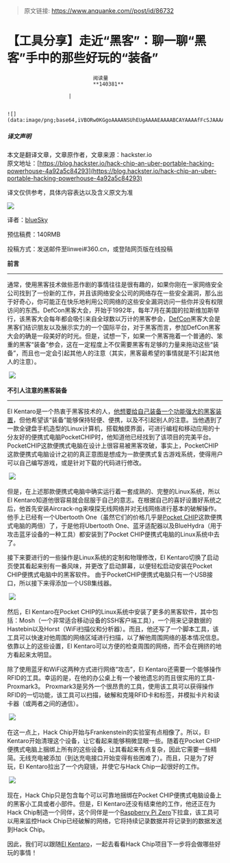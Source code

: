 > 原文链接: https://www.anquanke.com//post/id/86732 


# 【工具分享】走近“黑客”：聊一聊“黑客”手中的那些好玩的“装备”


                                阅读量   
                                **140381**
                            
                        |
                        
                                                                                                                                    ![](data:image/png;base64,iVBORw0KGgoAAAANSUhEUgAAAAEAAAABCAYAAAAfFcSJAAAAAXNSR0IArs4c6QAAAARnQU1BAACxjwv8YQUAAAAJcEhZcwAADsQAAA7EAZUrDhsAAAANSURBVBhXYzh8+PB/AAffA0nNPuCLAAAAAElFTkSuQmCC)
                                                                                            



##### 译文声明

本文是翻译文章，文章原作者，文章来源：hackster.io
                                <br>原文地址：[https://blog.hackster.io/hack-chip-an-uber-portable-hacking-powerhouse-4a92a5c84293](https://blog.hackster.io/hack-chip-an-uber-portable-hacking-powerhouse-4a92a5c84293)

译文仅供参考，具体内容表达以及含义原文为准

[![](https://p3.ssl.qhimg.com/t010e25de469693f073.png)](https://p3.ssl.qhimg.com/t010e25de469693f073.png)

译者：[blueSky](http://bobao.360.cn/member/contribute?uid=1233662000)

预估稿费：140RMB

投稿方式：发送邮件至linwei#360.cn，或登陆网页版在线投稿



**前言**

****

通常，使用黑客技术做些恶作剧的事情往往是很有趣的，如果你刚在一家网络安全公司找到了一份新的工作，并且该网络安全公司的网络存在一些安全漏洞，那么出于好奇心，你可能正在快乐地利用公司网络的这些安全漏洞访问一些你并没有权限访问的东西。DefCon黑客大会，开始于1992年，每年7月在美国的拉斯维加斯举行，该黑客大会每年都会吸引来自全球数以万计的黑客参会，[DefCon](https://www.defcon.org/)黑客大会是黑客们结识朋友以及展示实力的一个国际平台，对于黑客而言，参加DefCon黑客大会的确是一段美好的时光。但是，试想一下，如果一个黑客拖着一个普通的、笨重的黑客“装备”参会，这在一定程度上不仅需要黑客有足够的力量来拖动这些“装备”，而且也一定会引起其他人的注意（其实，黑客最希望的事情就是不引起其他人的注意）。

 [![](https://p3.ssl.qhimg.com/t01290f478cc197d7c7.png)](https://p3.ssl.qhimg.com/t01290f478cc197d7c7.png)



**不引人注意的黑客装备**

****

El Kentaro是一个热衷于黑客技术的人，[他想要给自己装备一个功能强大的黑客装置](https://medium.com/@elkentaro/hackerchip-v-1-part-1-of-n-59804d27c245)，但他希望该“装备”能够保持轻便、便携，以及不引起别人的注意。当他遇到了一款全键盘手机造型的Linux计算机，搭载触摸界面，可进行编程和移动应用的十分友好的便携式电脑PocketCHIP时，他知道他已经找到了该项目的完美平台。 PocketCHIP这款便携式电脑在设计上很容易被黑客攻破，事实上，PocketCHIP这款便携式电脑设计之初的真正意图是想成为一款便携式复古游戏系统，使得用户可以自己编写游戏，或是针对下载的代码进行修改。

 [![](https://p2.ssl.qhimg.com/t0154696e2a24c8b7ad.png)](https://p2.ssl.qhimg.com/t0154696e2a24c8b7ad.png)

但是，在上述那款便携式电脑中确实运行着一套成熟的、完整的Linux系统，所以El Kentaro知道他很容易就会屈服于自己的意志。在根据自己的喜好设置好系统之后，他首先安装Aircrack-ng来嗅探无线网络并对无线网络进行基本的破解操作。他手上已经有一个Ubertooth One（虽然它们的价格几乎是[Pocket CHIP](https://www.hackster.io/chip/products/pocket-c-h-i-p)这款便携式电脑的两倍）了，于是他将Ubertooth One、蓝牙适配器以及BlueHydra（用于攻击蓝牙设备的一种工具）都安装到了Pocket CHIP便携式电脑的Linux系统中去了。

接下来要进行的一些操作是Linux系统的定制和物理修改，El Kentaro切换了启动页使其看起来别有一番风味，并更改了启动屏幕，以便轻松启动安装在Pocket CHIP便携式电脑中的黑客软件。 由于PocketCHIP便携式电脑只有一个USB接口，所以接下来得添加一个USB集线器。

 [![](https://p5.ssl.qhimg.com/t014034309b6217d140.png)](https://p5.ssl.qhimg.com/t014034309b6217d140.png)

然后，El Kentaro在Pocket CHIP的Linux系统中安装了更多的黑客软件，其中包括：Mosh（一个非常适合移动设备的SSH客户端工具），一个用来记录数据的Hastebin以及Horst（WiFi扫描仪和分析器）。而且，他还写了一个脚本工具，该工具可以快速对他周围的网络区域进行扫描，以了解他周围网络的基本情况信息。依靠以上的这些设置，El Kentaro可以方便的检查周围的网络，而不会在拥挤的地方看起来太明显。

除了使用蓝牙和WiFi这两种方式进行网络“攻击”，El Kentaro还需要一个能够操作RFID的工具。幸运的是，在他的办公桌上有一个被他遗忘的而且很实用的工具-Proxmark3。 Proxmark3是另外一个很昂贵的工具，使用该工具可以获得操作RFID的一切功能，该工具可以扫描，破解和克隆RFID卡和标签，并模拟卡片和读卡器（或两者之间的通信）。

 [![](https://p3.ssl.qhimg.com/t01ec164125e3006e72.png)](https://p3.ssl.qhimg.com/t01ec164125e3006e72.png)

在这一点上，Hack Chip开始与Frankenstein的实验室有点相像了。所以，El Kentaro开始清理这个设备，让它看起来能够稍微显眼一些。随着在Pocket CHIP便携式电脑上捆绑上所有的这些设备，让其看起来有点复杂，因此它需要一些精简。无线充电被添加（到达充电接口开始变得有些困难了）。而且，只是为了好玩，El Kentaro拉出了一个内窥镜，并使它与Hack Chip一起很好的工作。

 [![](https://p4.ssl.qhimg.com/t015c214cdedc6c254b.png)](https://p4.ssl.qhimg.com/t015c214cdedc6c254b.png)

现在，Hack Chip只是包含每个可以可靠地捆绑在Pocket CHIP便携式电脑设备上的黑客小工具或者小部件。但是，El Kentaro还没有结束他的工作，他还正在为Hack Chip制造一个同伴，这个同伴是一个[Raspberry Pi Zero](https://www.hackster.io/raspberry-pi)下拉盒，该工具可以用来监控Hack Chip已经破解的网络，它将持续记录数据并将记录到的数据发送到Hack Chip。

因此，我们可以跟随[El Kentaro](https://medium.com/@elkentaro)，一起去看看Hack Chip项目下一步将会做哪些好玩的事情！
